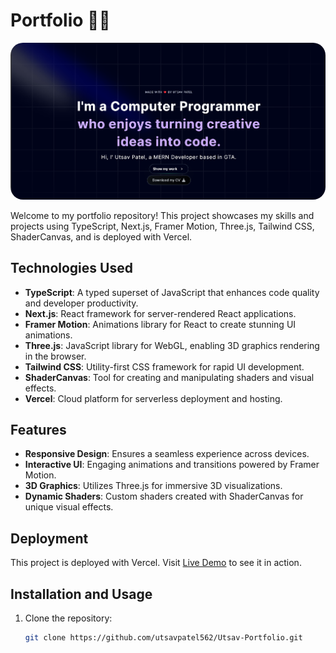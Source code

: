 # Portfolio 👨‍💻
<img src="public/Screenshot 2024-07-03 122057.png" style="border-radius:20px;">

Welcome to my portfolio repository! This project showcases my skills and projects using TypeScript, Next.js, Framer Motion, Three.js, Tailwind CSS, ShaderCanvas, and is deployed with Vercel.

## Technologies Used
- **TypeScript**: A typed superset of JavaScript that enhances code quality and developer productivity.
- **Next.js**: React framework for server-rendered React applications.
- **Framer Motion**: Animations library for React to create stunning UI animations.
- **Three.js**: JavaScript library for WebGL, enabling 3D graphics rendering in the browser.
- **Tailwind CSS**: Utility-first CSS framework for rapid UI development.
- **ShaderCanvas**: Tool for creating and manipulating shaders and visual effects.
- **Vercel**: Cloud platform for serverless deployment and hosting.

## Features
- **Responsive Design**: Ensures a seamless experience across devices.
- **Interactive UI**: Engaging animations and transitions powered by Framer Motion.
- **3D Graphics**: Utilizes Three.js for immersive 3D visualizations.
- **Dynamic Shaders**: Custom shaders created with ShaderCanvas for unique visual effects.

## Deployment
This project is deployed with Vercel. Visit [Live Demo](https://utsav-portfolio-code.vercel.app/) to see it in action.

## Installation and Usage
1. Clone the repository:
   ```bash
   git clone https://github.com/utsavpatel562/Utsav-Portfolio.git
